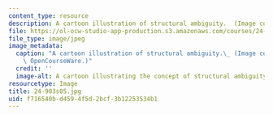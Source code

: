 ```yaml
---
content_type: resource
description: A cartoon illustration of structural ambiguity.  (Image courtesy of OCW.)
file: https://ol-ocw-studio-app-production.s3.amazonaws.com/courses/24-903-language-and-its-structure-iii-semantics-and-pragmatics-spring-2005/f716540bd4594f5d2bcf3b12253534b1_24-903s05.jpg
file_type: image/jpeg
image_metadata:
  caption: "A cartoon illustration of structural ambiguity.\_ (Image courtesy of MIT\
    \ OpenCourseWare.)"
  credit: ''
  image-alt: A cartoon illustrating the concept of structural ambiguity.
resourcetype: Image
title: 24-903s05.jpg
uid: f716540b-d459-4f5d-2bcf-3b12253534b1
---
```

